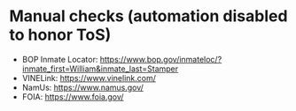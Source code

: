 # Manual checks (automation disabled to honor ToS)
- BOP Inmate Locator: https://www.bop.gov/inmateloc/?inmate_first=William&inmate_last=Stamper
- VINELink: https://www.vinelink.com/
- NamUs: https://www.namus.gov/
- FOIA: https://www.foia.gov/
